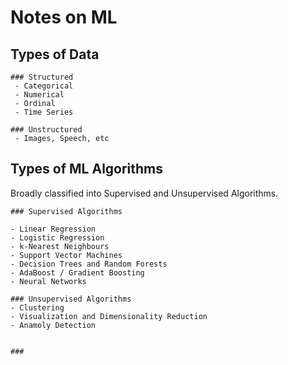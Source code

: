 # Notes on ML

## Types of Data

```
### Structured
 - Categorical
 - Numerical
 - Ordinal
 - Time Series

### Unstructured
 - Images, Speech, etc
```

## Types of ML Algorithms

Broadly classified into Supervised and Unsupervised Algorithms.

```
### Supervised Algorithms

- Linear Regression
- Logistic Regression
- k-Nearest Neighbours
- Support Vector Machines
- Decision Trees and Random Forests
- AdaBoost / Gradient Boosting
- Neural Networks

### Unsupervised Algorithms
- Clustering
- Visualization and Dimensionality Reduction
- Anamoly Detection


### 
```
